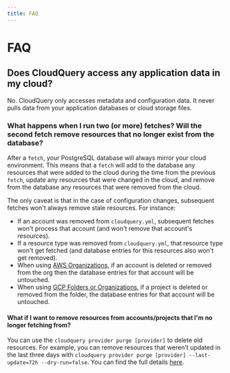 ```yaml
---
title: FAQ
---
```


# FAQ

## Does CloudQuery access any application data in my cloud?

No. CloudQuery only accesses metadata and configuration data. It never pulls data from your application databases or cloud storage files.

### What happens when I run two (or more) fetches? Will the second fetch remove resources that no longer exist from the database?

After a `fetch`, your PostgreSQL database will always mirror your cloud environment. This means that a `fetch` will add to the database
any resources that were added to the cloud during the time from the previous `fetch`, update any resources that were changed in the cloud,
and remove from the database any resources that were removed from the cloud.

The only caveat is that in the case of configuration changes, subsequent fetches won't always remove stale resources. For instance:

- If an account was removed from `cloudquery.yml`, subsequent fetches won't process that account (and won't remove that account's resources).
- If a resource type was removed from `cloudquery.yml`, that resource type won't get fetched (and database entries for this resources also won't get removed).
- When using [AWS Organizations](https://hub.cloudquery.io/providers/cloudquery/aws/latest#aws-organizations), if an account is deleted or removed from the org then the database entries for that account will be untouched.
- When using [GCP Folders or Organizations](https://hub.cloudquery.io/providers/cloudquery/gcp/latest#configuration), if a project is deleted or removed from the folder, the database entries for that account will be untouched.

#### What if I want to remove resources from accounts/projects that I'm no longer fetching from?

You can use the `cloudquery provider purge [provider]` to delete old resources. For example, you can remove
resources that weren't updated in the last three days with `cloudquery provider purge [provider] --last-update=72h --dry-run=false`.
You can find the full details [here](https://www.cloudquery.io/docs/cli/commands/cloudquery_provider_purge).
